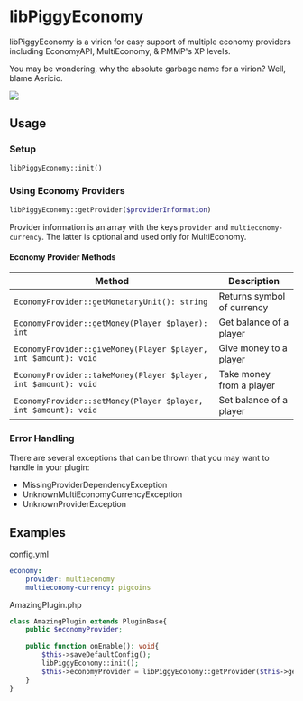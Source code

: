 # libPiggyEconomy

libPiggyEconomy is a virion for easy support of multiple economy providers including EconomyAPI, MultiEconomy, & PMMP's XP levels.

You may be wondering, why the absolute garbage name for a virion? Well, blame Aericio.

![](https://cdn.discordapp.com/attachments/305887490613444608/644764172273319936/unknown.png)

## Usage

### Setup
```php
libPiggyEconomy::init()
```

### Using Economy Providers
```php
libPiggyEconomy::getProvider($providerInformation)
```
Provider information is an array with the keys ```provider``` and ```multieconomy-currency```. The latter is optional and used only for MultiEconomy.

#### Economy Provider Methods
|Method|Description|
---|---
|```EconomyProvider::getMonetaryUnit(): string```|Returns symbol of currency|
|```EconomyProvider::getMoney(Player $player): int```|Get balance of a player|
|```EconomyProvider::giveMoney(Player $player, int $amount): void```|Give money to a player|
|```EconomyProvider::takeMoney(Player $player, int $amount): void```|Take money from a player|
|```EconomyProvider::setMoney(Player $player, int $amount): void```|Set balance of a player|

### Error Handling

There are several exceptions that can be thrown that you may want to handle in your plugin:
* MissingProviderDependencyException
* UnknownMultiEconomyCurrencyException
* UnknownProviderException

## Examples
config.yml
```yaml
economy:
    provider: multieconomy
    multieconomy-currency: pigcoins
```

AmazingPlugin.php

```php
class AmazingPlugin extends PluginBase{
    public $economyProvider;
    
    public function onEnable(): void{
        $this->saveDefaultConfig();
        libPiggyEconomy::init();
        $this->economyProvider = libPiggyEconomy::getProvider($this->getConfig()->get("economy"));
    }
}
```